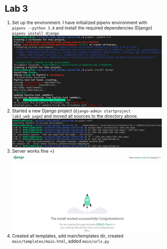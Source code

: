 # Lab 3
1. Set up the environment. I have initialized pipenv environment with `pipenv --python 3.8` and install the required dependencies (Django) `pipenv install django` ![](screens/1.png)
2. Started a new Django project (`django-admin startproject lab3_web_page`) and moved all sources to the directory above. ![](screens/2.png)
3. Server works fine =) ![](screens/3.png)
4. Created all templates, add main/templates dir, created `main/templates/main.html`, added `main/urls.py`